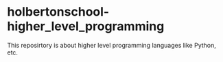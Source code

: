 # holbertonschool-higher_level_programming
This reposirtory is about higher level programming languages like Python, etc.
